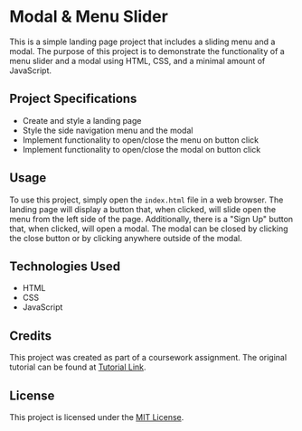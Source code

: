 # Modal & Menu Slider

This is a simple landing page project that includes a sliding menu and a modal. The purpose of this project is to demonstrate the functionality of a menu slider and a modal using HTML, CSS, and a minimal amount of JavaScript.

## Project Specifications

- Create and style a landing page
- Style the side navigation menu and the modal
- Implement functionality to open/close the menu on button click
- Implement functionality to open/close the modal on button click

## Usage

To use this project, simply open the `index.html` file in a web browser. The landing page will display a button that, when clicked, will slide open the menu from the left side of the page. Additionally, there is a "Sign Up" button that, when clicked, will open a modal. The modal can be closed by clicking the close button or by clicking anywhere outside of the modal.

## Technologies Used

- HTML
- CSS
- JavaScript

## Credits

This project was created as part of a coursework assignment. The original tutorial can be found at [Tutorial Link](https://example.com).

## License

This project is licensed under the [MIT License](LICENSE).
